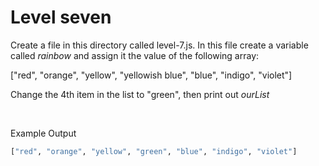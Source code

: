 # Level seven

Create a file in this directory called level-7.js. In this file create a variable called *rainbow* and assign it the value of the following array:

["red", "orange", "yellow", "yellowish blue", "blue", "indigo", "violet"] 

Change the 4th item in the list to "green", then print out *ourList*

<br>

Example Output

```bash
["red", "orange", "yellow", "green", "blue", "indigo", "violet"] 
```
